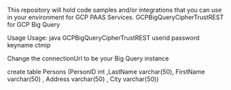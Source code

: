 
This repository will hold code samples and/or integrations that you can use in your environment for GCP PAAS Services.
GCPBigQueryCipherTrustREST for GCP Big Query

Usage Usage: java GCPBigQueryCipherTrustREST userid password keyname ctmip 

Change the connectionUrl to be your Big Query instance

create table Persons (PersonID int ,LastName varchar(50), FirstName varchar(50) , Address varchar(50) , City varchar(50)) 
 


